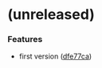 <a name=""></a>
# (unreleased)


### Features

* first version ([dfe77ca](https://github.com/metwork-framework/github_webhook_pr_labelling/commit/dfe77ca))




